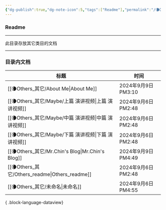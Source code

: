 ```yaml
---
{"dg-publish":true,"dg-note-icon":5,"tags":["Readme"],"permalink":"/🌘Others_其它/Others_readme/","dgPassFrontmatter":true,"noteIcon":5,"created":"2024-08-24T23:09:56.006+08:00","updated":"2024-09-06T14:48:08.801+08:00"}
---
```


### Readme
--- 
此目录存放其它类目的文档
***
### 目录内文档
| 标题                                                | 时间                |
| ------------------------------------------------- | ----------------- |
| [[🌘Others_其它/About Me\|About Me]]             | 2024年9月9日 PM3:10  |
| [[🌘Others_其它/Maybe/上篇 演讲视频\|上篇 演讲视频]]         | 2024年9月6日 PM2:48  |
| [[🌘Others_其它/Maybe/中篇  演讲视频\|中篇  演讲视频]]       | 2024年9月6日 PM2:48  |
| [[🌘Others_其它/Maybe/下篇  演讲视频\|下篇  演讲视频]]       | 2024年9月6日 PM2:48  |
| [[🌘Others_其它/Mr.Chin's Blog\|Mr.Chin's Blog]] | 2024年9月9日 PM4:49  |
| [[🌘Others_其它/Others_readme\|Others_readme]]   | 2024年9月6日 PM2:48  |
| [[🌘Others_其它/未命名\|未命名]]                       | 2024年9月6日 PM4:55  |

{ .block-language-dataview}
